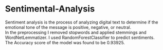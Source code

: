 # Sentimental-Analysis
Sentiment analysis is the process of analyzing digital text to determine if the emotional tone of the message is positive, negative, or neutral.   
In the preprocessing I removed stopwords and applied stemmings and WordNetLemmatizer. I used RandomForestClassifier to predict sentiments.   
The Accuracy score of the model was found to be 0.93925.      

